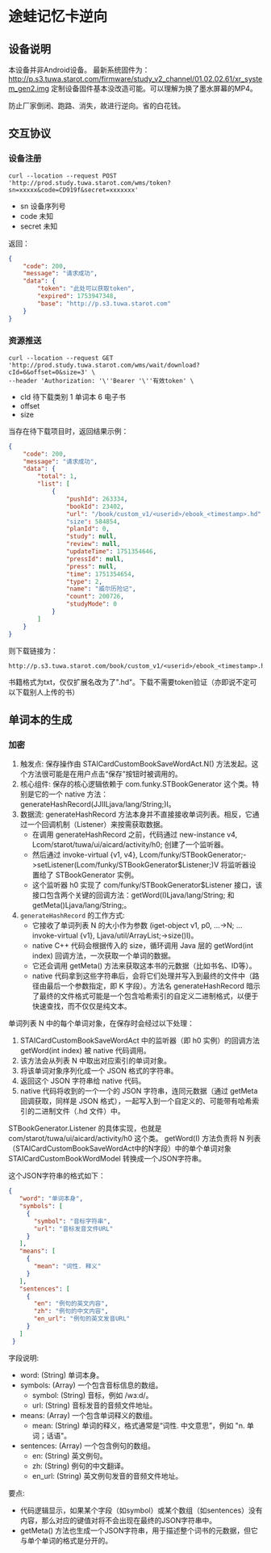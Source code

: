 # 途蛙记忆卡逆向

## 设备说明

本设备并非Android设备。 最新系统固件为： http://p.s3.tuwa.starot.com/firmware/study_v2_channel/01.02.02.61/xr_system_gen2.img
定制设备固件基本没改造可能。可以理解为换了墨水屏幕的MP4。

防止厂家倒闭、跑路、消失，故进行逆向。省的白花钱。

## 交互协议

### 设备注册

```shell
curl --location --request POST 'http://prod.study.tuwa.starot.com/wms/token?sn=xxxxx&code=CD919f&secret=xxxxxxx'
```
 - sn 设备序列号
 - code 未知
 - secret 未知

返回：

```json
{
    "code": 200,
    "message": "请求成功",
    "data": {
        "token": "此处可以获取token",
        "expired": 1753947348,
        "base": "http://p.s3.tuwa.starot.com"
    }
}
```

### 资源推送

```shell
curl --location --request GET 'http://prod.study.tuwa.starot.com/wms/wait/download?cId=6&offset=0&size=3' \
--header 'Authorization: '\''Bearer '\''有效token' \
```
 - cId 待下载类别 1 单词本 6 电子书
 - offset
 - size

当存在待下载项目时，返回结果示例：

```json
{
    "code": 200,
    "message": "请求成功",
    "data": {
        "total": 1,
        "list": [
            {
                "pushId": 263334,
                "bookId": 23402,
                "url": "/book/custom_v1/<userid>/ebook_<timestamp>.hd"
                "size": 584854,
                "planId": 0,
                "study": null,
                "review": null,
                "updateTime": 1751354646,
                "pressId": null,
                "press": null,
                "time": 1751354654,
                "type": 2,
                "name": "威尔历险记",
                "count": 200726,
                "studyMode": 0
            }
        ]
    }
}
```
则下载链接为：
```
http://p.s3.tuwa.starot.com/book/custom_v1/<userid>/ebook_<timestamp>.hd
```
书籍格式为txt，仅仅扩展名改为了".hd"。下载不需要token验证（亦即说不定可以下载别人上传的书）

## 单词本的生成

### 加密

 1. 触发点: 保存操作由 STAICardCustomBookSaveWordAct.N() 方法发起。这个方法很可能是在用户点击“保存”按钮时被调用的。
 2. 核心组件: 保存的核心逻辑依赖于 com.funky.STBookGenerator 这个类。特别是它的一个 native 方法：generateHashRecord(JJIILjava/lang/String;)I。
 3. 数据流: generateHashRecord 方法本身并不直接接收单词列表。相反，它通过一个回调机制（Listener）来按需获取数据。
       * 在调用 generateHashRecord 之前，代码通过 new-instance v4, Lcom/starot/tuwa/ui/aicard/activity/h0; 创建了一个监听器。
       * 然后通过 invoke-virtual {v1, v4}, Lcom/funky/STBookGenerator;->setListener(Lcom/funky/STBookGenerator$Listener;)V 将监听器设置给了 STBookGenerator 实例。
       * 这个监听器 h0 实现了 com/funky/STBookGenerator$Listener 接口，该接口包含两个关键的回调方法：getWord(I)Ljava/lang/String; 和 getMeta()Ljava/lang/String;。
 4. `generateHashRecord` 的工作方式:
       * 它接收了单词列表 N 的大小作为参数 (iget-object v1, p0, ...->N; ... invoke-virtual {v1}, Ljava/util/ArrayList;->size()I)。
       * native C++ 代码会根据传入的 size，循环调用 Java 层的 getWord(int index) 回调方法，一次获取一个单词的数据。
       * 它还会调用 getMeta() 方法来获取这本书的元数据（比如书名、ID等）。
       * native 代码拿到这些字符串后，会将它们处理并写入到最终的文件中（路径由最后一个参数指定，即 K 字段）。方法名 generateHashRecord
         暗示了最终的文件格式可能是一个包含哈希索引的自定义二进制格式，以便于快速查找，而不仅仅是纯文本。

  单词列表 N 中的每个单词对象，在保存时会经过以下处理：

   1. STAICardCustomBookSaveWordAct 中的监听器（即 h0 实例）的回调方法 getWord(int index) 被 native 代码调用。
   2. 该方法会从列表 N 中取出对应索引的单词对象。
   3. 将该单词对象序列化成一个 JSON 格式的字符串。
   4. 返回这个 JSON 字符串给 native 代码。
   5. native 代码将收到的一个一个的 JSON 字符串，连同元数据（通过 getMeta 回调获取，同样是 JSON 格式），一起写入到一个自定义的、可能带有哈希索引的二进制文件（.hd 文件）中。

STBookGenerator.Listener 的具体实现，也就是 com/starot/tuwa/ui/aicard/activity/h0 这个类。
getWord(I) 方法负责将 N 列表（STAICardCustomBookSaveWordAct中的N字段）中的单个单词对象 STAICardCustomBookWordModel 转换成一个JSON字符串。

  这个JSON字符串的格式如下：
```json
{
   "word": "单词本身",
   "symbols": [
     {
       "symbol": "音标字符串",
       "url": "音标发音文件URL"
     }
   ],
   "means": [
     {
       "mean": "词性. 释义"
     }
   ],
   "sentences": [
     {
       "en": "例句的英文内容",
       "zh": "例句的中文内容",
       "en_url": "例句的英文发音URL"
     }
   ]
 }
```

  字段说明:


   * word: (String) 单词本身。
   * symbols: (Array) 一个包含音标信息的数组。
       * symbol: (String) 音标，例如 /wɜːd/。
       * url: (String) 音标发音的音频文件地址。
   * means: (Array) 一个包含单词释义的数组。
       * mean: (String) 单词的释义，格式通常是“词性. 中文意思”，例如 "n. 单词；话语"。
   * sentences: (Array) 一个包含例句的数组。
       * en: (String) 英文例句。
       * zh: (String) 例句的中文翻译。
       * en_url: (String) 英文例句发音的音频文件地址。

  要点:

   * 代码逻辑显示，如果某个字段（如symbol）或某个数组（如sentences）没有内容，那么对应的键值对将不会出现在最终的JSON字符串中。
   * getMeta() 方法也生成一个JSON字符串，用于描述整个词书的元数据，但它与单个单词的格式是分开的。


